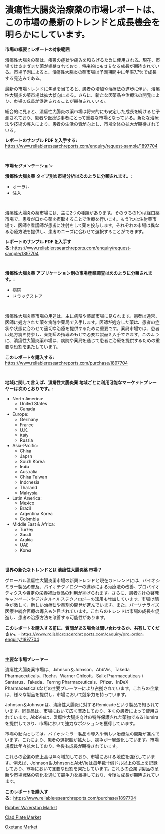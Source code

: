 <p><h1>潰瘍性大腸炎治療薬の市場レポートは、この市場の最新のトレンドと成長機会を明らかにしています。</h1></p><p><strong>市場の概要とレポートの対象範囲</strong></p>
<p><p>潰瘍性大腸炎の薬は、疾患の症状や痛みを和らげるために使用される。現在、市場ではさまざまな薬が提供されており、将来的にもさらなる成長が期待されている。市場予測によると、潰瘍性大腸炎の薬市場は予測期間中に年率7.7％で成長する見込みである。</p><p>最新の市場トレンドに焦点を当てると、患者の増加や治療法の進歩に伴い、潰瘍性大腸炎の薬市場は拡大傾向にある。さらに、新たな医薬品や治療法の開発により、市場の成長が促進されることが期待されている。</p><p>総合的に見ると、潰瘍性大腸炎の薬市場は将来的にも安定した成長を続けると予測されており、患者や医療従事者にとって重要な市場となっている。新たな治療法や技術の導入により、患者の生活の質が向上し、市場全体の拡大が期待されている。</p></p>
<p><strong>レポートのサンプル PDF を入手する:</strong> <a href="https://www.reliableresearchreports.com/enquiry/request-sample/1897704">https://www.reliableresearchreports.com/enquiry/request-sample/1897704</a></p>
<p>&nbsp;</p>
<p><strong>市場セグメンテーション</strong></p>
<p><strong>潰瘍性大腸炎薬 タイプ別の市場分析は次のように分類されます。:</strong></p>
<p><ul><li>オーラル</li><li>注入</li></ul></p>
<p>&nbsp;</p>
<p><p>潰瘍性大腸炎の薬市場には、主に2つの種類があります。そのうちの1つは経口薬市場で、患者が口から薬を摂取することで治療を行います。もう1つは注射薬市場で、医師や看護師が患者に注射をして薬を投与します。それぞれの市場は異なる治療方法を提供し、患者のニーズに合わせて選択することができます。</p></p>
<p><strong>レポートのサンプル PDF を入手する:</strong>&nbsp;<a href="https://www.reliableresearchreports.com/enquiry/request-sample/1897704">https://www.reliableresearchreports.com/enquiry/request-sample/1897704</a></p>
<p>&nbsp;</p>
<p><strong> 潰瘍性大腸炎薬 アプリケーション別の市場産業調査は次のように分類されます。:</strong></p>
<p><ul><li>病院</li><li>ドラッグストア</li></ul></p>
<p>&nbsp;</p>
<p><p>潰瘍性大腸炎薬市場の用途は、主に病院や薬局市場に見られます。患者は通常、医師に処方された薬を病院や薬局で入手します。医師が処方した薬は、患者の症状や状態に合わせて適切な治療を提供するために重要です。薬局市場では、患者は処方箋を持参し、薬剤師の指導のもとで必要な製品を入手できます。このように、潰瘍性大腸炎薬市場は、病院や薬局を通じて患者に治療を提供するための重要な役割を果たしています。</p></p>
<p><strong>このレポートを購入する:</strong>&nbsp; <a href="https://www.reliableresearchreports.com/purchase/1897704">https://www.reliableresearchreports.com/purchase/1897704</a></p>
<p>&nbsp;</p>
<p><strong>地域に関して言えば、潰瘍性大腸炎薬 地域ごとに利用可能なマーケットプレーヤーは次のとおりです。:</strong></p>
<p><ul>
    <li>
        North America:
        <ul>
            <li>United States</li>
            <li>Canada</li>
        </ul>
    </li>
    <li>
        Europe:
        <ul>
            <li>Germany</li>
            <li>France</li>
            <li>U.K.</li>
            <li>Italy</li>
            <li>Russia</li>
        </ul>
    </li>
    <li>
        Asia-Pacific:
        <ul>
            <li>China</li>
            <li>Japan</li>
            <li>South Korea</li>
            <li>India</li>
            <li>Australia</li>
            <li>China Taiwan</li>
            <li>Indonesia</li>
            <li>Thailand</li>
            <li>Malaysia</li>
        </ul>
    </li>
    <li>
        Latin America:
        <ul>
            <li>Mexico</li>
            <li>Brazil</li>
            <li>Argentina Korea</li>
            <li>Colombia</li>
        </ul>
    </li>
    <li>
        Middle East & Africa:
        <ul>
            <li>Turkey</li>
            <li>Saudi</li>
            <li>Arabia</li>
            <li>UAE</li>
            <li>Korea</li>
        </ul>
    </li>
    </ul></p>
<p>&nbsp;</p>
<p><strong>世界の新たなトレンドとは 潰瘍性大腸炎薬 市場？</strong></p>
<p><p>グローバル潰瘍性大腸炎薬市場の新興トレンドと現在のトレンドには、バイオシミラー製品の普及、バイオテクノロジーの進歩による治療法の改善、プロバイオティクスや特定の栄養補助食品の利用が挙げられます。さらに、患者向けの啓発キャンペーンやデジタルヘルステクノロジーの活用も増加しています。市場は競争が激しく、新しい治療法や薬剤の開発が進んでいます。また、パーソナライズ医療や統合医療の導入も注目されています。これらのトレンドは市場の成長を促進し、患者の治療方法を改善する可能性があります。</p></p>
<p><strong>このレポートを購入する前に、質問がある場合は問い合わせるか、共有してください。</strong>- <a href="https://www.reliableresearchreports.com/enquiry/pre-order-enquiry/1897704">https://www.reliableresearchreports.com/enquiry/pre-order-enquiry/1897704</a></p>
<p>&nbsp;</p>
<p><strong>主要な市場プレーヤー</strong></p>
<p><p>潰瘍性大腸炎薬市場は、Johnson＆Johnson、AbbVie、Takeda Pharmaceuticals、Roche、Warner Chilcott、Salix Pharmaceuticals / Santarus、Takeda、Ferring Pharmaceuticals、Pfizer、InDeX Pharmaceuticalsなどの主要プレーヤーにより占拠されています。これらの企業は、様々な製品を提供し、市場において競争力を持っています。</p><p>Johnson＆Johnsonは、潰瘍性大腸炎に対するRemicadeという製品で知られています。同製品は、市場において広く普及しており、多くの患者によって使用されています。AbbVieは、潰瘍性大腸炎向けの特許保護された薬物であるHumiraを提供しており、市場において強力なポジションを獲得しています。</p><p>市場の動向としては、バイオシミラー製品の導入や新しい治療法の開発が進んでいます。これにより、患者の選択肢が拡大し、競争が一層激化しています。市場規模は年々拡大しており、今後も成長が期待されています。</p><p>これらの企業の売上高は年々増加しており、市場における地位を強化しています。例えば、Johnson＆JohnsonとAbbVieは毎年数十億ドル以上の売上を記録しており、市場において重要な役割を果たしています。これらの企業は製品の革新や市場戦略の強化を通じて競争力を維持しており、今後も成長が期待されています。</p></p>
<p><strong>このレポートを購入する:</strong>&nbsp;&nbsp;<a href="https://www.reliableresearchreports.com/purchase/1897704">https://www.reliableresearchreports.com/purchase/1897704</a></p>
<p><p><a href="https://github.com/angelajermaine/Market-Research-Report-List-2/blob/main/rubber-waterstop-market.md">Rubber Waterstop Market</a></p><p><a href="https://github.com/shotows/Market-Research-Report-List-1/blob/main/clad-plate-market.md">Clad Plate Market</a></p><p><a href="https://github.com/beatblasta/Market-Research-Report-List-2/blob/main/oxetane-market.md">Oxetane Market</a></p></p>